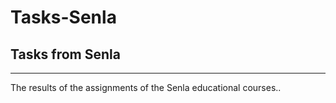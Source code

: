 # Tasks-Senla
## __Tasks from Senla__
---
The results of the assignments of the Senla educational courses..
